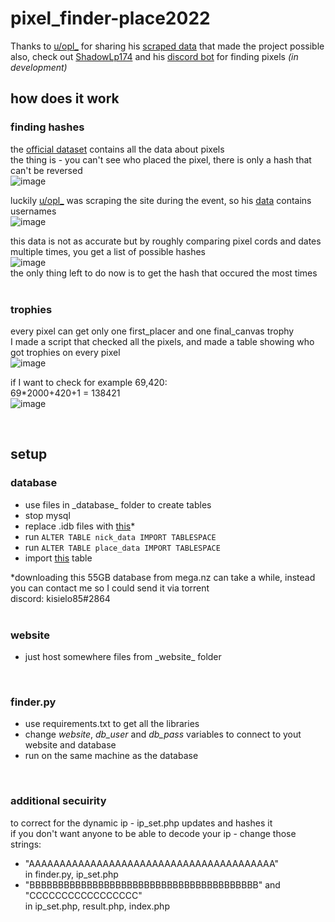 # pixel_finder-place2022
Thanks to [u/opl_](https://www.reddit.com/user/opl_) for sharing his [scraped data](https://www.reddit.com/r/place/comments/txh660/dump_of_the_raw_unprocessed_data_i_collected/) that made the project possible<br>
also, check out [ShadowLp174](https://github.com/ShadowLp174) and his [discord bot](https://github.com/PRRQRC/pixel-finder-bot) for finding pixels *(in development)*
<br>

## how does it work

### finding hashes

the [official dataset](https://www.reddit.com/r/place/comments/txvk2d/rplace_datasets_april_fools_2022/) contains all the data about pixels<br>
the thing is - you can't see who placed the pixel, there is only a hash that can't be reversed<br>
![image](https://user-images.githubusercontent.com/33911808/173188880-a7687db6-889e-4b9b-a886-d9d243220deb.png)

luckily [u/opl_](https://www.reddit.com/user/opl_) was scraping the site during the event, so his [data](https://www.reddit.com/r/place/comments/txh660/dump_of_the_raw_unprocessed_data_i_collected/) contains usernames<br>
![image](https://user-images.githubusercontent.com/33911808/173189312-cbc0276d-ace7-436d-9135-ae9619773ade.png)

this data is not as accurate but by roughly comparing pixel cords and dates multiple times, you get a list of possible hashes<br>
![image](https://user-images.githubusercontent.com/33911808/173189766-b02d17ad-82fc-440d-b8df-e3ef56c434b1.png)<br>
the only thing left to do now is to get the hash that occured the most times
<br><br>

### trophies
every pixel can get only one first_placer and one final_canvas trophy<br>
I made a script that checked all the pixels, and made a table showing who got trophies on every pixel<br>
![image](https://user-images.githubusercontent.com/33911808/173190055-456c892d-72d5-45e8-a071-5aec0e44c633.png)

if I want to check for example 69,420:<br>
69*2000+420+1 = 138421<br>
![image](https://user-images.githubusercontent.com/33911808/173190190-552777e0-f1bb-4336-9ef8-a4fd585c8bba.png)

<br>

## setup
### database
- use files in \_database_ folder to create tables
- stop mysql
- replace .idb files with [this](https://mega.nz/folder/SXoFlZ5b#UB23bmtWT9PmsQs8rsDKHg)*
- run ```ALTER TABLE nick_data IMPORT TABLESPACE```
- run ```ALTER TABLE place_data IMPORT TABLESPACE```
- import [this](https://drive.google.com/drive/folders/1z_SuT7_nsySWtSrca8cwqCTBT6JtBOos) table

*downloading this 55GB database from mega.nz can take a while, instead you can contact me so I could send it via torrent<br>
discord: kisielo85#2864
<br><br>

### website
- just host somewhere files from \_website_ folder
<br>

### finder.py
- use requirements.txt to get all the libraries
- change *website*, *db_user* and *db_pass* variables to connect to yout website and database
- run on the same machine as the database
<br>

### additional secuirity
to correct for the dynamic ip - ip_set.php updates and hashes it<br>
if you don't want anyone to be able to decode your ip - change those strings:
- "AAAAAAAAAAAAAAAAAAAAAAAAAAAAAAAAAAAAAAAA"<br>
in finder.py, ip_set.php
- "BBBBBBBBBBBBBBBBBBBBBBBBBBBBBBBBBBBBBBBB" and "CCCCCCCCCCCCCCCCC"<br>
in ip_set.php, result.php, index.php

